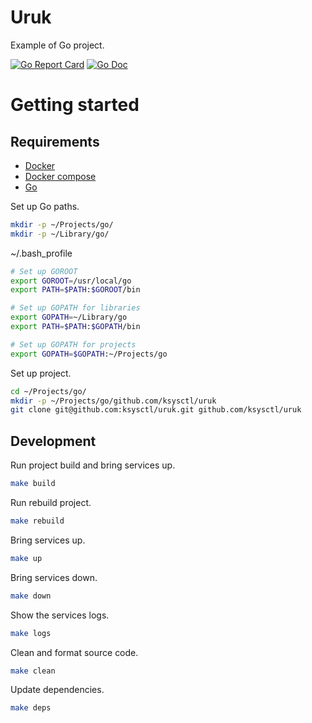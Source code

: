 # Uruk
Example of Go project.

[![Go Report Card](https://goreportcard.com/badge/github.com/golang-standards/project-layout?style=flat-square)](https://goreportcard.com/report/github.com/ksysctl/uruk)
[![Go Doc](https://img.shields.io/badge/godoc-reference-blue.svg?style=flat-square)](http://godoc.org/github.com/ksysctl/uruk)

# Getting started

## Requirements
- [Docker](https://docs.docker.com/engine/installation/)
- [Docker compose](https://docs.docker.com/compose/install/)
- [Go](https://golang.org/doc/install)


Set up Go paths.
```bash
mkdir -p ~/Projects/go/
mkdir -p ~/Library/go/
```

~/.bash_profile
```bash
# Set up GOROOT
export GOROOT=/usr/local/go
export PATH=$PATH:$GOROOT/bin

# Set up GOPATH for libraries 
export GOPATH=~/Library/go
export PATH=$PATH:$GOPATH/bin

# Set up GOPATH for projects
export GOPATH=$GOPATH:~/Projects/go
```

Set up project.
```bash
cd ~/Projects/go/
mkdir -p ~/Projects/go/github.com/ksysctl/uruk
git clone git@github.com:ksysctl/uruk.git github.com/ksysctl/uruk
 ```

## Development

Run project build and bring services up.
```bash
make build
```

Run rebuild project.
```bash
make rebuild
```

Bring services up.
```bash
make up
```

Bring services down.
```bash
make down
```

Show the services logs.
```bash
make logs
```

Clean and format source code.
```bash
make clean
```

Update dependencies.
```bash
make deps
```